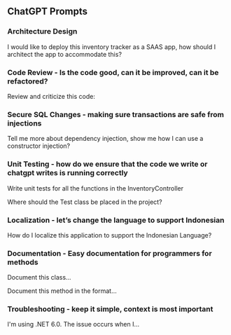 ## ChatGPT Prompts

### Architecture Design

I would like to deploy this inventory tracker as a SAAS app, how should I architect the app to accommodate this?

### Code Review - Is the code good, can it be improved, can it be refactored?

Review and criticize this code:

### Secure SQL Changes - making sure transactions are safe from injections

Tell me more about dependency injection, show me how I can use a constructor injection?

### Unit Testing - how do we ensure that the code we write or chatgpt writes is running correctly

Write unit tests for all the functions in the InventoryController

Where should the Test class be placed in the project?

### Localization - let’s change the language to support Indonesian

How do I localize this application to support the Indonesian Language?

### Documentation - Easy documentation for programmers for methods

Document this class…

Document this method in the format…

### Troubleshooting - keep it simple, context is most important

I'm using .NET 6.0. The issue occurs when I…
